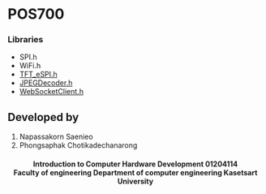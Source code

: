 # POS700


### Libraries
- SPI.h
- WiFi.h
- [TFT_eSPI.h](https://github.com/Bodmer/TFT_eSPI)
- [JPEGDecoder.h](https://github.com/Bodmer/JPEGDecoder)
- [WebSocketClient.h](https://github.com/brandenhall/Arduino-Websocket/tree/master)

## Developed by
1. Napassakorn Saenieo 
2. Phongsaphak Chotikadechanarong 


<h4 align="center">Introduction to Computer Hardware Development 01204114 <br> Faculty of engineering  Department of computer engineering Kasetsart University</h4>
